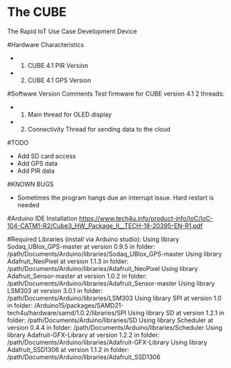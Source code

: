 # The CUBE
The Rapid IoT Use Case Development Device

#Hardware Characteristics
- 1. CUBE 4.1 PIR Version
- 2. CUBE 4.1 GPS Version

#Software Version Comments
Test firmware for CUBE version 4.1
2 threads:
- 1. Main thread for OLED display
- 2. Connectivity Thread for sending data to the cloud

#TODO
- Add SD card access
- Add GPS data
- Add PIR data

#KNOWN BUGS
- Sometimes the program hangs due an interrupt issue. Hard restart is needed

#Arduino IDE Installation
https://www.tech4u.info/product-info/IoC/IoC-104-CATM1-R2/Cube3_HW_Package_II__TECH-18-20395-EN-R1.pdf


#Required Libraries (install via Arduino studio):
Using library Sodaq_UBlox_GPS-master at version 0.9.5 in folder: /path/Documents/Arduino/libraries/Sodaq_UBlox_GPS-master 
Using library Adafruit_NeoPixel at version 1.1.3 in folder: /path/Documents/Arduino/libraries/Adafruit_NeoPixel 
Using library Adafruit_Sensor-master at version 1.0.2 in folder: /path/Documents/Arduino/libraries/Adafruit_Sensor-master 
Using library LSM303 at version 3.0.1 in folder: /path/Documents/Arduino/libraries/LSM303 
Using library SPI at version 1.0 in folder: /Arduino15/packages/SAMD21-tech4u/hardware/samd/1.0.2/libraries/SPI 
Using library SD at version 1.2.1 in folder: /path/Documents/Arduino/libraries/SD 
Using library Scheduler at version 0.4.4 in folder: /path/Documents/Arduino/libraries/Scheduler 
Using library Adafruit-GFX-Library at version 1.2.2 in folder: /path/Documents/Arduino/libraries/Adafruit-GFX-Library 
Using library Adafruit_SSD1306 at version 1.1.2 in folder: /path/Documents/Arduino/libraries/Adafruit_SSD1306 

